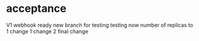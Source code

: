 # acceptance
V1
webhook ready 
new branch for testing
testing now
number of replicas to 1
change 1
change 2
final change
